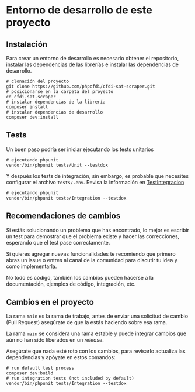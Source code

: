 # Entorno de desarrollo de este proyecto

## Instalación

Para crear un entorno de desarrollo es necesario obtener el repositorio, instalar las dependencias de las
librerías e instalar las dependencias de desarrollo.

```shell
# clonación del proyecto
git clone https://github.com/phpcfdi/cfdi-sat-scraper.git
# posicionarse en la carpeta del proyecto
cd cfdi-sat-scraper
# instalar dependencias de la librería
composer install
# instalar dependencias de desarrollo
composer dev:install
```

## Tests

Un buen paso podría ser iniciar ejecutando los tests unitarios

```shell
# ejecutando phpunit
vendor/bin/phpunit tests/Unit --testdox
```

Y después los tests de integración, sin embargo, es probable que necesites configurar el archivo `tests/.env`.
Revisa la información en [TestIntegracion](TestIntegracion.md)

```shell
# ejecutando phpunit
vendor/bin/phpunit tests/Integration --testdox
```

## Recomendaciones de cambios

Si estás solucionando un problema que has encontrado, lo mejor es escribir un test para demostrar que el problema
existe y hacer las correcciones, esperando que el test pase correctamente.

Si quieres agregar nuevas funcionalidades te recomiendo que primero abras un issue o entres al canal de la comunidad
para discutir tu idea y como implementarla.

No todo es código, también los cambios pueden hacerse a la documentación, ejemplos de código, integración, etc.

## Cambios en el proyecto

La rama `main` es la rama de trabajo, antes de enviar una solicitud de cambio (Pull Request) asegúrate de
que la estás haciendo sobre esa rama.

La rama `main` se considera una rama estable y puede integrar cambios que aún no han sido liberados en un *release*.

Asegúrate que nada esté roto con los cambios, para revisarlo actualiza las dependencias y apóyate en estos comandos:

```shell
# run default test process
composer dev:build
# run integration tests (not included by default)
vendor/bin/phpunit tests/Integration --testdox
```
